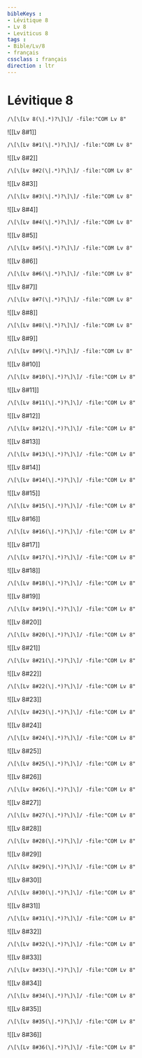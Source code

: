 ```yaml
---
bibleKeys : 
- Lévitique 8
- Lv 8
- Leviticus 8
tags : 
- Bible/Lv/8
- français
cssclass : français
direction : ltr
---
```


# Lévitique 8

```query
/\[\[Lv 8(\|.*)?\]\]/ -file:"COM Lv 8"
```



![[Lv 8#1]]

```query
/\[\[Lv 8#1(\|.*)?\]\]/ -file:"COM Lv 8"
```

![[Lv 8#2]]

```query
/\[\[Lv 8#2(\|.*)?\]\]/ -file:"COM Lv 8"
```

![[Lv 8#3]]

```query
/\[\[Lv 8#3(\|.*)?\]\]/ -file:"COM Lv 8"
```

![[Lv 8#4]]

```query
/\[\[Lv 8#4(\|.*)?\]\]/ -file:"COM Lv 8"
```

![[Lv 8#5]]

```query
/\[\[Lv 8#5(\|.*)?\]\]/ -file:"COM Lv 8"
```

![[Lv 8#6]]

```query
/\[\[Lv 8#6(\|.*)?\]\]/ -file:"COM Lv 8"
```

![[Lv 8#7]]

```query
/\[\[Lv 8#7(\|.*)?\]\]/ -file:"COM Lv 8"
```

![[Lv 8#8]]

```query
/\[\[Lv 8#8(\|.*)?\]\]/ -file:"COM Lv 8"
```

![[Lv 8#9]]

```query
/\[\[Lv 8#9(\|.*)?\]\]/ -file:"COM Lv 8"
```

![[Lv 8#10]]

```query
/\[\[Lv 8#10(\|.*)?\]\]/ -file:"COM Lv 8"
```

![[Lv 8#11]]

```query
/\[\[Lv 8#11(\|.*)?\]\]/ -file:"COM Lv 8"
```

![[Lv 8#12]]

```query
/\[\[Lv 8#12(\|.*)?\]\]/ -file:"COM Lv 8"
```

![[Lv 8#13]]

```query
/\[\[Lv 8#13(\|.*)?\]\]/ -file:"COM Lv 8"
```

![[Lv 8#14]]

```query
/\[\[Lv 8#14(\|.*)?\]\]/ -file:"COM Lv 8"
```

![[Lv 8#15]]

```query
/\[\[Lv 8#15(\|.*)?\]\]/ -file:"COM Lv 8"
```

![[Lv 8#16]]

```query
/\[\[Lv 8#16(\|.*)?\]\]/ -file:"COM Lv 8"
```

![[Lv 8#17]]

```query
/\[\[Lv 8#17(\|.*)?\]\]/ -file:"COM Lv 8"
```

![[Lv 8#18]]

```query
/\[\[Lv 8#18(\|.*)?\]\]/ -file:"COM Lv 8"
```

![[Lv 8#19]]

```query
/\[\[Lv 8#19(\|.*)?\]\]/ -file:"COM Lv 8"
```

![[Lv 8#20]]

```query
/\[\[Lv 8#20(\|.*)?\]\]/ -file:"COM Lv 8"
```

![[Lv 8#21]]

```query
/\[\[Lv 8#21(\|.*)?\]\]/ -file:"COM Lv 8"
```

![[Lv 8#22]]

```query
/\[\[Lv 8#22(\|.*)?\]\]/ -file:"COM Lv 8"
```

![[Lv 8#23]]

```query
/\[\[Lv 8#23(\|.*)?\]\]/ -file:"COM Lv 8"
```

![[Lv 8#24]]

```query
/\[\[Lv 8#24(\|.*)?\]\]/ -file:"COM Lv 8"
```

![[Lv 8#25]]

```query
/\[\[Lv 8#25(\|.*)?\]\]/ -file:"COM Lv 8"
```

![[Lv 8#26]]

```query
/\[\[Lv 8#26(\|.*)?\]\]/ -file:"COM Lv 8"
```

![[Lv 8#27]]

```query
/\[\[Lv 8#27(\|.*)?\]\]/ -file:"COM Lv 8"
```

![[Lv 8#28]]

```query
/\[\[Lv 8#28(\|.*)?\]\]/ -file:"COM Lv 8"
```

![[Lv 8#29]]

```query
/\[\[Lv 8#29(\|.*)?\]\]/ -file:"COM Lv 8"
```

![[Lv 8#30]]

```query
/\[\[Lv 8#30(\|.*)?\]\]/ -file:"COM Lv 8"
```

![[Lv 8#31]]

```query
/\[\[Lv 8#31(\|.*)?\]\]/ -file:"COM Lv 8"
```

![[Lv 8#32]]

```query
/\[\[Lv 8#32(\|.*)?\]\]/ -file:"COM Lv 8"
```

![[Lv 8#33]]

```query
/\[\[Lv 8#33(\|.*)?\]\]/ -file:"COM Lv 8"
```

![[Lv 8#34]]

```query
/\[\[Lv 8#34(\|.*)?\]\]/ -file:"COM Lv 8"
```

![[Lv 8#35]]

```query
/\[\[Lv 8#35(\|.*)?\]\]/ -file:"COM Lv 8"
```

![[Lv 8#36]]

```query
/\[\[Lv 8#36(\|.*)?\]\]/ -file:"COM Lv 8"
```

